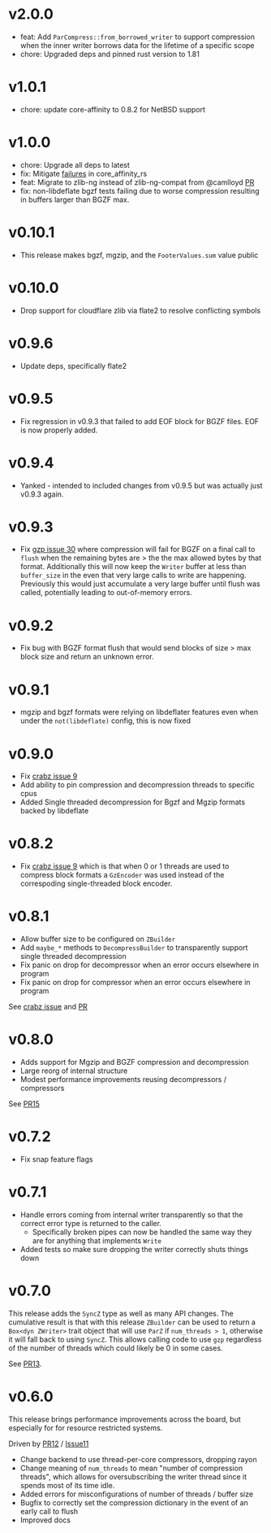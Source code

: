 # v2.0.0

- feat: Add `ParCompress::from_borrowed_writer` to support compression when the inner writer borrows data for the lifetime of a specific scope
- chore: Upgraded deps and pinned rust version to 1.81

# v1.0.1

- chore: update core-affinity to 0.8.2 for NetBSD support

# v1.0.0

- chore: Upgrade all deps to latest
- fix: Mitigate [failures](https://github.com/sstadick/gzp/issues/58) in core_affinity_rs
- feat: Migrate to zlib-ng instead of zlib-ng-compat from @camlloyd [PR](https://github.com/sstadick/gzp/pull/54)
- fix: non-libdeflate bgzf tests failing due to worse compression resulting in buffers larger than BGZF max.

# v0.10.1

- This release makes bgzf, mgzip, and the `FooterValues.sum` value public

# v0.10.0

- Drop support for cloudflare zlib via flate2 to resolve conflicting symbols

# v0.9.6

- Update deps, specifically flate2

# v0.9.5

- Fix regression in v0.9.3 that failed to add EOF block for BGZF files. EOF is now properly added.

# v0.9.4

- Yanked - intended to included changes from v0.9.5 but was actually just v0.9.3 again.

# v0.9.3

- Fix [gzp issue 30](https://github.com/sstadick/gzp/issues/30) where compression will fail for BGZF on a final call to `flush` when the remaining bytes are > the the max allowed bytes by that format. Additionally this will now keep the `Writer` buffer at less than `buffer_size` in the even that very large calls to write are happening. Previously this would just accumulate a very large buffer until flush was called, potentially leading to out-of-memory errors.

# v0.9.2

- Fix bug with BGZF format flush that would send blocks of size > max block size and return an unknown error.

# v0.9.1

- mgzip and bgzf formats were relying on libdeflater features even when under the `not(libdeflate)` config, this is now fixed

# v0.9.0

- Fix [crabz issue 9](https://github.com/sstadick/crabz/issues/11)
- Add ability to pin compression and decompression threads to specific cpus
- Added Single threaded decompression for Bgzf and Mgzip formats backed by libdeflate

# v0.8.2

- Fix [crabz issue 9](https://github.com/sstadick/crabz/issues/9) which is that when 0 or 1 threads are used to compress block formats a `GzEncoder` was used instead of the correspoding single-threaded block encoder.

# v0.8.1

- Allow buffer size to be configured on `ZBuilder`
- Add `maybe_*` methods to `DecompressBuilder` to transparently support single threaded decompression
- Fix panic on drop for decompressor when an error occurs elsewhere in program
- Fix panic on drop for compressor when an error occurs elsewhere in program

See [crabz issue](https://github.com/sstadick/crabz/issues/7)
and [PR](https://github.com/sstadick/gzp/pull/16)

# v0.8.0

- Adds support for Mgzip and BGZF compression and decompression
- Large reorg of internal structure
- Modest performance improvements reusing decompressors / compressors

See [PR15](https://github.com/sstadick/gzp/pull/15)

# v0.7.2

- Fix snap feature flags

# v0.7.1

- Handle errors coming from internal writer transparently so that the correct error type is returned to the caller.
  - Specifically broken pipes can now be handled the same way they are for anything that implements `Write`
- Added tests so make sure dropping the writer correctly shuts things down

# v0.7.0

This release adds the `SyncZ` type as well as many API changes.
The cumulative result is that with this release `ZBuilder` can be used to return a `Box<dyn ZWriter>` trait object that will use `ParZ` if `num_threads > 1`, otherwise it will fall back to using `SyncZ`.
This allows calling code to use `gzp` regardless of the number of threads which could likely be 0 in some cases.

See [PR13](https://github.com/sstadick/gzp/pull/13).

# v0.6.0

This release brings performance improvements across the board, but especially for for resource restricted systems.

Driven by [PR12](https://github.com/sstadick/gzp/pull/12) / [Issue11](https://github.com/sstadick/gzp/issues/11)

- Change backend to use thread-per-core compressors, dropping rayon
- Change meaning of `num_threads` to mean "number of compression threads", which allows for oversubscribing the writer thread since it spends most of its time idle.
- Added errors for misconfigurations of number of threads / buffer size
- Bugfix to correctly set the compression dictionary in the event of an early call to flush
- Improved docs
